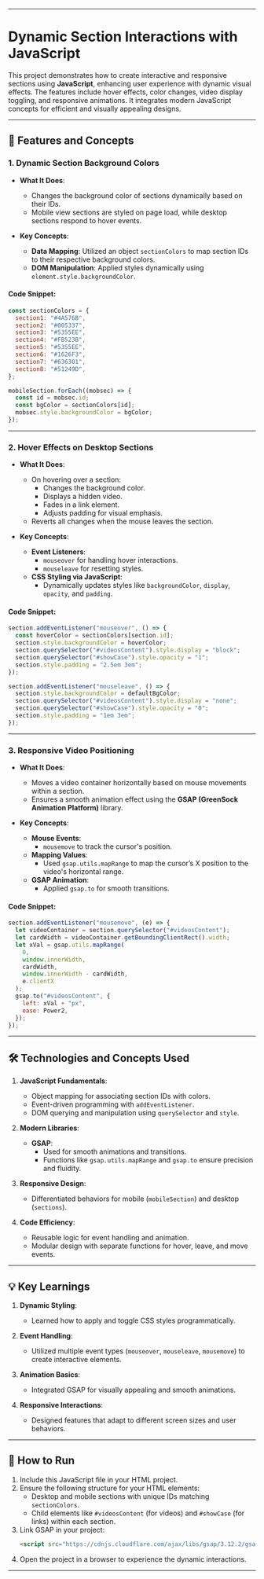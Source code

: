 
---

# **Dynamic Section Interactions with JavaScript**

This project demonstrates how to create interactive and responsive sections using **JavaScript**, enhancing user experience with dynamic visual effects. The features include hover effects, color changes, video display toggling, and responsive animations. It integrates modern JavaScript concepts for efficient and visually appealing designs.

---

## **📂 Features and Concepts**

### **1. Dynamic Section Background Colors**
- **What It Does**:
  - Changes the background color of sections dynamically based on their IDs.
  - Mobile view sections are styled on page load, while desktop sections respond to hover events.
  
- **Key Concepts**:
  - **Data Mapping**: Utilized an object `sectionColors` to map section IDs to their respective background colors.
  - **DOM Manipulation**: Applied styles dynamically using `element.style.backgroundColor`.

#### Code Snippet:
```javascript
const sectionColors = {
  section1: "#4A576B",
  section2: "#005337",
  section3: "#5355EE",
  section4: "#FB523B",
  section5: "#5355EE",
  section6: "#1626F3",
  section7: "#636301",
  section8: "#51249D",
};

mobileSection.forEach((mobsec) => {
  const id = mobsec.id;
  const bgColor = sectionColors[id];
  mobsec.style.backgroundColor = bgColor;
});
```

---

### **2. Hover Effects on Desktop Sections**
- **What It Does**:
  - On hovering over a section:
    - Changes the background color.
    - Displays a hidden video.
    - Fades in a link element.
    - Adjusts padding for visual emphasis.
  - Reverts all changes when the mouse leaves the section.

- **Key Concepts**:
  - **Event Listeners**:
    - `mouseover` for handling hover interactions.
    - `mouseleave` for resetting styles.
  - **CSS Styling via JavaScript**:
    - Dynamically updates styles like `backgroundColor`, `display`, `opacity`, and `padding`.

#### Code Snippet:
```javascript
section.addEventListener("mouseover", () => {
  const hoverColor = sectionColors[section.id];
  section.style.backgroundColor = hoverColor;
  section.querySelector("#videosContent").style.display = "block";
  section.querySelector("#showCase").style.opacity = "1";
  section.style.padding = "2.5em 3em";
});

section.addEventListener("mouseleave", () => {
  section.style.backgroundColor = defaultBgColor;
  section.querySelector("#videosContent").style.display = "none";
  section.querySelector("#showCase").style.opacity = "0";
  section.style.padding = "1em 3em";
});
```

---

### **3. Responsive Video Positioning**
- **What It Does**:
  - Moves a video container horizontally based on mouse movements within a section.
  - Ensures a smooth animation effect using the **GSAP (GreenSock Animation Platform)** library.

- **Key Concepts**:
  - **Mouse Events**:
    - `mousemove` to track the cursor's position.
  - **Mapping Values**:
    - Used `gsap.utils.mapRange` to map the cursor’s X position to the video's horizontal range.
  - **GSAP Animation**:
    - Applied `gsap.to` for smooth transitions.

#### Code Snippet:
```javascript
section.addEventListener("mousemove", (e) => {
  let videoContainer = section.querySelector("#videosContent");
  let cardWidth = videoContainer.getBoundingClientRect().width;
  let xVal = gsap.utils.mapRange(
    0,
    window.innerWidth,
    cardWidth,
    window.innerWidth - cardWidth,
    e.clientX
  );
  gsap.to("#videosContent", {
    left: xVal + "px",
    ease: Power2,
  });
});
```

---

## **🛠️ Technologies and Concepts Used**

1. **JavaScript Fundamentals**:
   - Object mapping for associating section IDs with colors.
   - Event-driven programming with `addEventListener`.
   - DOM querying and manipulation using `querySelector` and `style`.

2. **Modern Libraries**:
   - **GSAP**:
     - Used for smooth animations and transitions.
     - Functions like `gsap.utils.mapRange` and `gsap.to` ensure precision and fluidity.

3. **Responsive Design**:
   - Differentiated behaviors for mobile (`mobileSection`) and desktop (`sections`).

4. **Code Efficiency**:
   - Reusable logic for event handling and animation.
   - Modular design with separate functions for hover, leave, and move events.

---

## **💡 Key Learnings**

1. **Dynamic Styling**:
   - Learned how to apply and toggle CSS styles programmatically.

2. **Event Handling**:
   - Utilized multiple event types (`mouseover`, `mouseleave`, `mousemove`) to create interactive elements.

3. **Animation Basics**:
   - Integrated GSAP for visually appealing and smooth animations.

4. **Responsive Interactions**:
   - Designed features that adapt to different screen sizes and user behaviors.

---

## **🚀 How to Run**

1. Include this JavaScript file in your HTML project.
2. Ensure the following structure for your HTML elements:
   - Desktop and mobile sections with unique IDs matching `sectionColors`.
   - Child elements like `#videosContent` (for videos) and `#showCase` (for links) within each section.
3. Link GSAP in your project:
   ```html
   <script src="https://cdnjs.cloudflare.com/ajax/libs/gsap/3.12.2/gsap.min.js"></script>
   ```
4. Open the project in a browser to experience the dynamic interactions.

---

